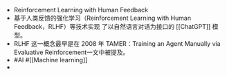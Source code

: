 - Reinforcement Learning with Human Feedback
- 基于人类反馈的强化学习（Reinforcement Learning with Human Feedback，RLHF）等技术实现
  了以自然语言对话为接口的 [[ChatGPT]] 模型。
- RLHF 这一概念最早是在 2008 年 TAMER：Training an Agent Manually via Evaluative Reinforcement一文中被提及。
- #AI #[[Machine learning]]
-